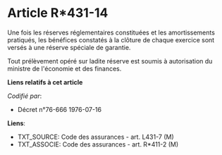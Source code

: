 # Article R*431-14

Une fois les réserves réglementaires constituées et les amortissements pratiqués, les bénéfices constatés à la clôture de
chaque exercice sont versés à une réserve spéciale de garantie.

Tout prélèvement opéré sur ladite réserve est soumis à autorisation du ministre de l'économie et des finances.

**Liens relatifs à cet article**

_Codifié par_:

  - Décret n°76-666 1976-07-16

**Liens**:

  - TXT_SOURCE: Code des assurances - art. L431-7 (M)
  - TXT_ASSOCIE: Code des assurances - art. R*411-2 (M)
